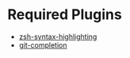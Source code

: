 # Required Plugins

- [zsh-syntax-highlighting](https://github.com/zsh-users/zsh-syntax-highlighting)
- [git-completion](https://github.com/git/git/tree/master/contrib/completion)

